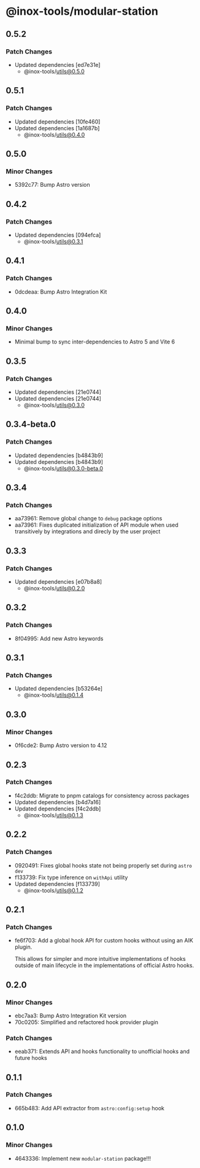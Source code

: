 # @inox-tools/modular-station

## 0.5.2

### Patch Changes

- Updated dependencies [ed7e31e]
  - @inox-tools/utils@0.5.0

## 0.5.1

### Patch Changes

- Updated dependencies [10fe460]
- Updated dependencies [1a1687b]
  - @inox-tools/utils@0.4.0

## 0.5.0

### Minor Changes

- 5392c77: Bump Astro version

## 0.4.2

### Patch Changes

- Updated dependencies [094efca]
  - @inox-tools/utils@0.3.1

## 0.4.1

### Patch Changes

- 0dcdeaa: Bump Astro Integration Kit

## 0.4.0

### Minor Changes

- Minimal bump to sync inter-dependencies to Astro 5 and Vite 6

## 0.3.5

### Patch Changes

- Updated dependencies [21e0744]
- Updated dependencies [21e0744]
  - @inox-tools/utils@0.3.0

## 0.3.4-beta.0

### Patch Changes

- Updated dependencies [b4843b9]
- Updated dependencies [b4843b9]
  - @inox-tools/utils@0.3.0-beta.0

## 0.3.4

### Patch Changes

- aa73961: Remove global change to `debug` package options
- aa73961: Fixes duplicated initialization of API module when used transitively by integrations and direcly by the user project

## 0.3.3

### Patch Changes

- Updated dependencies [e07b8a8]
  - @inox-tools/utils@0.2.0

## 0.3.2

### Patch Changes

- 8f04995: Add new Astro keywords

## 0.3.1

### Patch Changes

- Updated dependencies [b53264e]
  - @inox-tools/utils@0.1.4

## 0.3.0

### Minor Changes

- 0f6cde2: Bump Astro version to 4.12

## 0.2.3

### Patch Changes

- f4c2ddb: Migrate to pnpm catalogs for consistency across packages
- Updated dependencies [b4d7a16]
- Updated dependencies [f4c2ddb]
  - @inox-tools/utils@0.1.3

## 0.2.2

### Patch Changes

- 0920491: Fixes global hooks state not being properly set during `astro dev`
- f133739: Fix type inference on `withApi` utility
- Updated dependencies [f133739]
  - @inox-tools/utils@0.1.2

## 0.2.1

### Patch Changes

- fe6f703: Add a global hook API for custom hooks without using an AIK plugin.

  This allows for simpler and more intuitive implementations of hooks outside of main lifecycle in the implementations of official Astro hooks.

## 0.2.0

### Minor Changes

- ebc7aa3: Bump Astro Integration Kit version
- 70c0205: Simplified and refactored hook provider plugin

### Patch Changes

- eeab371: Extends API and hooks functionality to unofficial hooks and future hooks

## 0.1.1

### Patch Changes

- 665b483: Add API extractor from `astro:config:setup` hook

## 0.1.0

### Minor Changes

- 4643336: Implement new `modular-station` package!!!

